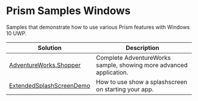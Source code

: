 # Prism Samples Windows
Samples that demonstrate how to use various Prism features with Windows 10 UWP.

| Solution | Description |
-----------|-------------|
| [AdventureWorks.Shopper][1] | Complete AdventureWorks sample, showing more advanced application.
| [ExtendedSplashScreenDemo][2] | How to use show a splashscreen on starting your app.


[1]: AdventureWorks.Shopper/
[2]: ExtendedSplashScreenDemo/
